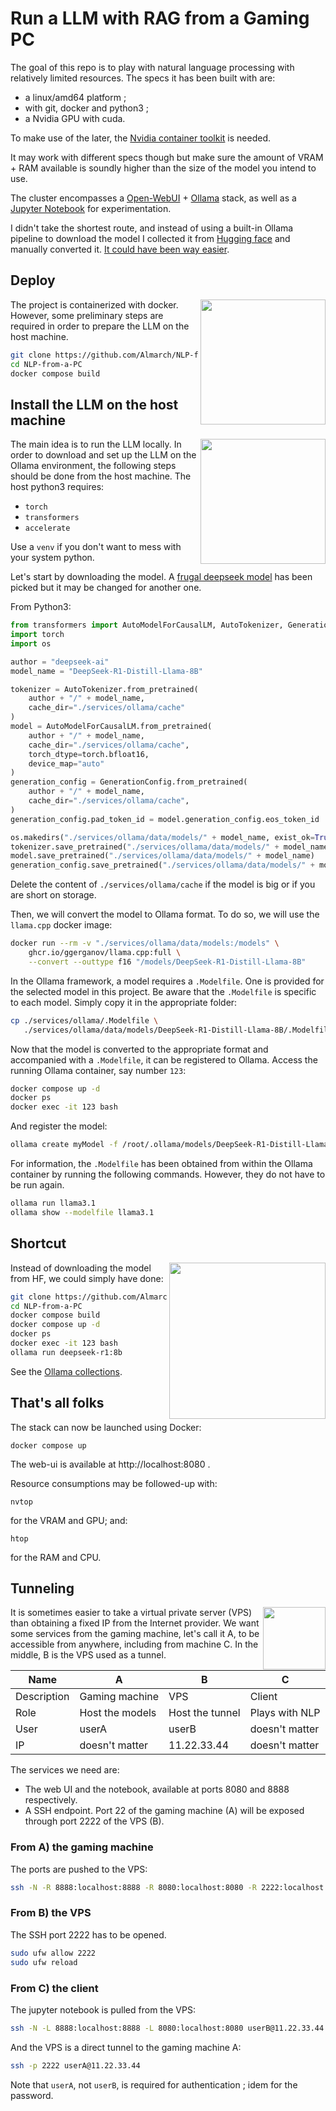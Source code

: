 # Run a LLM with RAG from a Gaming PC

The goal of this repo is to play with natural language processing with relatively limited resources. The specs it has been built with are:

- a linux/amd64 platform ;
- with git, docker and python3 ;
- a Nvidia GPU with cuda.

To make use of the later, the [Nvidia container toolkit](https://docs.nvidia.com/datacenter/cloud-native/container-toolkit/latest/install-guide.html) is needed.

It may work with different specs though but make sure the amount of VRAM + RAM available is soundly higher than the size of the model you intend to use. 

The cluster encompasses a [Open-WebUI](https://github.com/open-webui/open-webui) + [Ollama](https://github.com/ollama/ollama) stack, as well as a [Jupyter Notebook](https://github.com/jupyter/notebook) for experimentation.

I didn't take the shortest route, and instead of using a built-in Ollama pipeline to download the model I collected it from [Hugging face](https://huggingface.co/) and manually converted it. [It could have been way easier](https://github.com/Almarch/NLP-from-a-PC/README.md#shortcut).

## Deploy

<img src="https://github.com/user-attachments/assets/b12cbef1-98a9-4b79-bca0-fa1f21cb6f0e" width="200px" align="right"/>

The project is containerized with docker. However, some preliminary steps are required in order to prepare the LLM on the host machine.

```sh
git clone https://github.com/Almarch/NLP-from-a-PC
cd NLP-from-a-PC
docker compose build
```

## Install the LLM on the host machine

<img src="https://github.com/user-attachments/assets/7847f4c8-b8d7-483a-aa43-c00241c15891" width="200px" align="right"/>

The main idea is to run the LLM locally. In order to download and set up the LLM on the Ollama environment, the following steps should be done from the host machine. The host python3 requires:

- `torch`
- `transformers`
- `accelerate`

Use a `venv` if you don't want to mess with your system python.

Let's start by downloading the model. A [frugal deepseek model](https://huggingface.co/deepseek-ai/DeepSeek-R1-Distill-Llama-8B) has been picked but it may be changed for another one.

From Python3:

```py
from transformers import AutoModelForCausalLM, AutoTokenizer, GenerationConfig
import torch
import os

author = "deepseek-ai"
model_name = "DeepSeek-R1-Distill-Llama-8B"

tokenizer = AutoTokenizer.from_pretrained(
    author + "/" + model_name,
    cache_dir="./services/ollama/cache"
)
model = AutoModelForCausalLM.from_pretrained(
    author + "/" + model_name,
    cache_dir="./services/ollama/cache",
    torch_dtype=torch.bfloat16,
    device_map="auto"
)
generation_config = GenerationConfig.from_pretrained(
    author + "/" + model_name,
    cache_dir="./services/ollama/cache",
)
generation_config.pad_token_id = model.generation_config.eos_token_id

os.makedirs("./services/ollama/data/models/" + model_name, exist_ok=True)
tokenizer.save_pretrained("./services/ollama/data/models/" + model_name)
model.save_pretrained("./services/ollama/data/models/" + model_name)
generation_config.save_pretrained("./services/ollama/data/models/" + model_name)
```

Delete the content of `./services/ollama/cache` if the model is big or if you are short on storage.

Then, we will convert the model to Ollama format. To do so, we will use the `llama.cpp` docker image:

```sh
docker run --rm -v "./services/ollama/data/models:/models" \
    ghcr.io/ggerganov/llama.cpp:full \
    --convert --outtype f16 "/models/DeepSeek-R1-Distill-Llama-8B"
```

In the Ollama framework, a model requires a `.Modelfile`. One is provided for the selected model in this project. Be aware that the `.Modelfile` is specific to each model. Simply copy it in the appropriate folder:

```sh
cp ./services/ollama/.Modelfile \
   ./services/ollama/data/models/DeepSeek-R1-Distill-Llama-8B/.Modelfile
```

Now that the model is converted to the appropriate format and accompanied with a `.Modelfile`, it can be registered to Ollama. Access the running Ollama container, say number `123`:

```sh
docker compose up -d
docker ps
docker exec -it 123 bash
```

And register the model:

```sh
ollama create myModel -f /root/.ollama/models/DeepSeek-R1-Distill-Llama-8B/.Modelfile
```
For information, the `.Modelfile` has been obtained from within the Ollama container by running the following commands. However, they do not have to be run again.

```sh
ollama run llama3.1
ollama show --modelfile llama3.1
```

## Shortcut

<img src="https://github.com/user-attachments/assets/9d93c14f-fa55-4290-a8ce-27222a258f0a" width="250px" align="right"/>

Instead of downloading the model from HF, we could simply have done:

```sh
git clone https://github.com/Almarch/NLP-from-a-PC
cd NLP-from-a-PC
docker compose build
docker compose up -d
docker ps
docker exec -it 123 bash
ollama run deepseek-r1:8b
```

See the [Ollama collections](https://ollama.com/library/).

## That's all folks

The stack can now be launched using Docker:

```
docker compose up
```

The web-ui is available at http://localhost:8080 .

Resource consumptions may be followed-up with:

```
nvtop
```

for the VRAM and GPU; and:

```
htop
```

for the RAM and CPU.

## Tunneling

<img src="https://github.com/user-attachments/assets/86197798-9039-484b-9874-85f529fba932" width="100px" align="right"/>

It is sometimes easier to take a virtual private server (VPS) than obtaining a fixed IP from the Internet provider. We want some services from the gaming machine, let's call it A, to be accessible from anywhere, including from machine C. In the middle, B is the VPS used as a tunnel. 

Name|A  |B  |C  |
---|---|---|---
Description|Gaming machine  |VPS  |Client  |
Role|Host the models  |Host the tunnel  |Plays with NLP  | 
User|userA  |userB  | doesn't matter   | 
IP|doesn't matter  |11.22.33.44  | doesn't matter  | 

The services we need are:
- The web UI and the notebook, available at ports 8080 and 8888 respectively.
- A SSH endpoint. Port 22 of the gaming machine (A) will be exposed through port 2222 of the VPS (B).

### From A) the gaming machine
The ports are pushed to the VPS:

```sh
ssh -N -R 8888:localhost:8888 -R 8080:localhost:8080 -R 2222:localhost:22 userB@11.22.33.44
```

### From B) the VPS
The SSH port 2222 has to be opened.

```sh
sudo ufw allow 2222
sudo ufw reload
```

### From C) the client
The jupyter notebook is pulled from the VPS:

```sh
ssh -N -L 8888:localhost:8888 -L 8080:localhost:8080 userB@11.22.33.44
```

And the VPS is a direct tunnel to the gaming machine A:

```sh
ssh -p 2222 userA@11.22.33.44
```

Note that `userA`, not `userB`, is required for authentication ; idem for the password.



